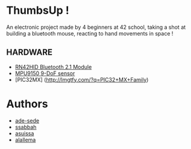 # ThumbsUp !

An electronic project made by 4 beginners at 42 school,  taking a shot at
building a bluetooth mouse, reacting to hand movements in space !

## HARDWARE
- [RN42HID Bluetooth 2.1 Module](https://www.microchip.com/wwwproducts/en/RN42)
- [MPU9150 9-DoF sensor](https://www.olimex.com/Products/Modules/Sensors/MOD-MPU9150/open-source-hardware)
- [PIC32MX] (http://lmgtfy.com/?q=PIC32+MX+Family)

# Authors
- [ade-sede](https://github.com/ade-sede)
- [ssabbah](https://github.com/solalsabbah)
- [asuissa](https://github.com/asuissa)
- [alallema](https://github.com/alallema)
